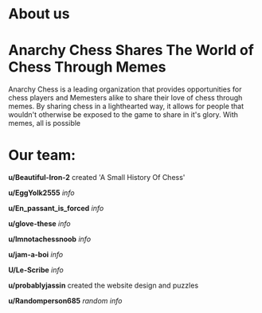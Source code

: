 # About us

# Anarchy Chess Shares The World of Chess Through Memes

Anarchy Chess is a leading organization that provides opportunities for chess players and Memesters alike to share their love of chess through memes. 
By sharing chess in a lighthearted way, it allows for people that wouldn't otherwise be exposed to the game to share in it's glory. With memes, all is possible

# Our team:

**u/Beautiful-Iron-2**
created 'A Small History Of Chess'

**u/EggYolk2555**
*info*

**u/En_passant_is_forced**
*info*

**u/glove-these**
*info*

**u/Imnotachessnoob**
*info*

**u/jam-a-boi**
*info*

**U/Le-Scribe**
*info*

**u/probablyjassin**
created the website design and puzzles

**u/Randomperson685**
*random info*